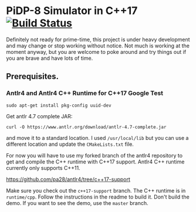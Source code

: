 # PiDP-8 Simulator in C++17 [![Build Status](https://travis-ci.org/pa28/PiDP-8-sim-cpp.svg?branch=master)](https://travis-ci.org/pa28/PiDP-8-sim-cpp)

Definitely not ready for prime-time, this project is under heavy development
and may change or stop working without notice. Not much is working at the
moment anyway, but you are welcome to poke around and try things out if
you are brave and have lots of time.

## Prerequisites.

### Antlr4 and Antlr4 C++ Runtime for C++17 Google Test

```
sudo apt-get install pkg-config uuid-dev
```
  

Get antlr 4.7 complete JAR:
```
curl -O https://www.antlr.org/download/antlr-4.7-complete.jar
```

and move it to a standard location. I used `/usr/local/lib` but you can use
a different location and update the `CMakeLists.txt` file.

For now you will have to use my forked branch of the antlr4 repository to get
and compile the C++ runtime with C++17 support. Antlr4 C++ runtime 
currently only supports C++11.

  https://github.com/pa28/antlr4/tree/c++17-support

Make sure you check out the `c++17-support` branch. The C++ runtime is in `runtime/cpp`. Follow the instructions in the readme to
build it. Don't build the demo. If you want to see the demo, use the `master` branch.

